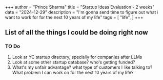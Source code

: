 +++
author = "Prince Sharma"
title = "Startup Ideas Evaluation - 2 weeks"
date = "2024-12-29"
description = "I'm gonna send time to figure out what i want to work for for the next 10 years of my life"
tags = [
    "life",
]
+++

## List of all the things I could be doing right now

### TO Do
1. Look ar YC startup directory, specially for companies after LLMs 
2. Look at some other startup database? who's getting funded? 
3. What's my unfair advantage? what type of customers I like talking to? What problem I can work on for the next 10 years of my life?

